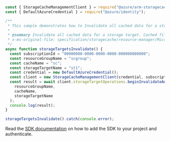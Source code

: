 ```javascript
const { StorageCacheManagementClient } = require("@azure/arm-storagecache");
const { DefaultAzureCredential } = require("@azure/identity");

/**
 * This sample demonstrates how to Invalidate all cached data for a storage target. Cached files are discarded and fetched from the back end on the next request.
 *
 * @summary Invalidate all cached data for a storage target. Cached files are discarded and fetched from the back end on the next request.
 * x-ms-original-file: specification/storagecache/resource-manager/Microsoft.StorageCache/stable/2022-01-01/examples/StorageTargets_Invalidate.json
 */
async function storageTargetsInvalidate() {
  const subscriptionId = "00000000-0000-0000-0000-000000000000";
  const resourceGroupName = "scgroup";
  const cacheName = "sc";
  const storageTargetName = "st1";
  const credential = new DefaultAzureCredential();
  const client = new StorageCacheManagementClient(credential, subscriptionId);
  const result = await client.storageTargetOperations.beginInvalidateAndWait(
    resourceGroupName,
    cacheName,
    storageTargetName
  );
  console.log(result);
}

storageTargetsInvalidate().catch(console.error);
```

Read the [SDK documentation](https://github.com/Azure/azure-sdk-for-js/blob/%40azure%2Farm-storagecache_5.1.0/sdk/storagecache/arm-storagecache/README.md) on how to add the SDK to your project and authenticate.
